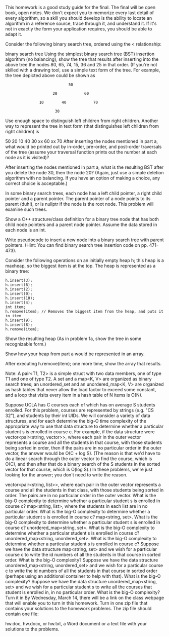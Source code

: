 This homework is a good study guide for the final. The final will be open book, open notes. We don't expect you to memorize every last detail of every algorithm, so a skill you should develop is the ability to locate an algorithm in a reference source, trace through it, and understand it. If it's not in exactly the form your application requires, you should be able to adapt it.

Consider the following binary search tree, ordered using the < relationship:

binary search tree
Using the simplest binary search tree (BST) insertion algorithm (no balancing), show the tree that results after inserting into the above tree the nodes 80, 65, 74, 15, 36 and 25 in that order. (If you're not skilled with a drawing tool, use a simple text form of the tree. For example, the tree depicted above could be shown as

                                50

                         20            60

                   10        40            70

                          30
Use enough space to distinguish left children from right children. Another way to represent the tree in text form (that distinguishes left children from right children) is

50
  20
    10
    40
      30
      xx
  60
    xx
    70
After inserting the nodes mentioned in part a, what would be printed out by in-order, pre-order, and post-order traversals of the tree (assume your traversal function prints out the number at each node as it is visited)?

After inserting the nodes mentioned in part a, what is the resulting BST after you delete the node 30, then the node 20? (Again, just use a simple deletion algorithm with no balancing. If you have an option of making a choice, any correct choice is acceptable.)

In some binary search trees, each node has a left child pointer, a right child pointer and a parent pointer. The parent pointer of a node points to its parent (duh!), or is nullptr if the node is the root node. This problem will examine such trees.

Show a C++ structure/class definition for a binary tree node that has both child node pointers and a parent node pointer. Assume the data stored in each node is an int.

Write pseudocode to insert a new node into a binary search tree with parent pointers. (Hint: You can find binary search tree insertion code on pp. 471-473).

Consider the following operations on an initially empty heap h; this heap is a maxheap, so the biggest item is at the top. The heap is represented as a binary tree:

	h.insert(3);
	h.insert(6);
	h.insert(2);
	h.insert(0);
	h.insert(10);
	h.insert(4);
	int item;
	h.remove(item);	// Removes the biggest item from the heap, and puts it in item
	h.insert(9);
	h.insert(8);
	h.remove(item);
Show the resulting heap (As in problem 1a, show the tree in some recognizable form.)

Show how your heap from part a would be represented in an array.

After executing h.remove(item); one more time, show the array that results.

Note: A pair<T1, T2> is a simple struct with two data members, one of type T1 and one of type T2. A set<K> and a map<K, V> are organized as binary search trees; an unordered_set<K> and an unordered_map<K, V> are organized as hash tables that never allow the load factor to exceed some constant, and a loop that visits every item in a hash table of N items is O(N).

Suppose UCLA has C courses each of which has on average S students enrolled. For this problem, courses are represented by strings (e.g. "CS 32"), and students by their int UIDs. We will consider a variety of data structures, and for each determine the big-O time complexity of the appropriate way to use that data structure to determine whether a particular student s is enrolled in course c. For example, if the data structure were vector<pair<string, vector<int>>>, where each pair in the outer vector represents a course and all the students in that course, with those students being sorted in order, then if the pairs are in no particular order in the outer vector, the answer would be O(C + log S). (The reason is that we'd have to do a linear search through the outer vector to find the course, which is O(C), and then after that do a binary search of the S students in the sorted vector for that course, which is O(log S).) In these problems, we're just looking for the answer; you don't need to write the reason.

vector<pair<string, list<int>>>, where each pair in the outer vector represents a course and all the students in that class, with those students being sorted in order. The pairs are in no particular order in the outer vector. What is the big-O complexity to determine whether a particular student s is enrolled in course c?
map<string, list<int>>, where the students in each list are in no particular order. What is the big-O complexity to determine whether a particular student s is enrolled in course c?
map<string, set<int>>. What is the big-O complexity to determine whether a particular student s is enrolled in course c?
unordered_map<string, set<int>>. What is the big-O complexity to determine whether a particular student s is enrolled in course c?
unordered_map<string, unordered_set<int>>. What is the big-O complexity to determine whether a particular student s is enrolled in course c?
Suppose we have the data structure map<string, set<int>> and we wish for a particular course c to write the id numbers of all the students in that course in sorted order. What is the big-O complexity?
Suppose we have the data structure unordered_map<string, unordered_set<int>> and we wish for a particular course c to write the id numbers of all the students in that course in sorted order (perhaps using an additional container to help with that). What is the big-O complexity?
Suppose we have the data structure unordered_map<string, set<int>> and we wish for a particular student s to write all the courses that student is enrolled in, in no particular order. What is the big-O complexity?
Turn it in
By Wednesday, March 14, there will be a link on the class webpage that will enable you to turn in this homework. Turn in one zip file that contains your solutions to the homework problems. The zip file should contain one file:

hw.doc, hw.docx, or hw.txt, a Word document or a text file with your solutions to the problems.
